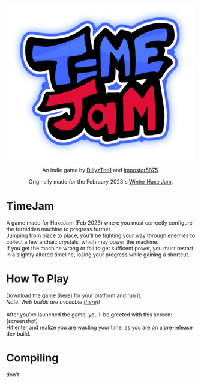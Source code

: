 <p align="center">
  <img align="center" src="assets/images/glowy logo.png" width=500>
</p>
<p align="center">
  An indie game by <a href="https://www.github.com/DillyzThe1">DillyzThe1</a> and <a href="https://www.github.com/Impostor5875">Impostor5875</a>.
</p>
<p align="center">
  Originally made for the February 2023's <a href="https://itch.io/jam/haxejam-2023-winter-jam">Winter Haxe Jam</a>.
</p>


# TimeJam
A game made for HaxeJam (Feb 2023) where you must correctly configure the forbidden machine to progress further.<br>
Jumping from place to place, you'll be fighting your way through enemies to collect a few archaic crystals, which may power the machine.<br>
If you get the machine wrong or fail to get sufficent power, you must restart in a slightly altered timeline, losing your progress while gaining a shortcut.<br>

# How To Play
Download the game [[here]](../../releases/latest/) for your platform and run it.<br>
<i>Note: Web builds are available [[here]](https://dillyzthe1.itch.io/)!</i><br>
<br>
After you've launched the game, you'll be greeted with this screen:<br>
(screenshot)<br>
Hit enter and realize you are wasting your time, as you are on a pre-release dev build.

# Compiling
don't
